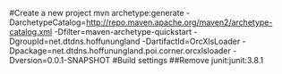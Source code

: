#Create a new project
mvn archetype:generate -DarchetypeCatalog=http://repo.maven.apache.org/maven2/archetype-catalog.xml -Dfilter=maven-archetype-quickstart -DgroupId=net.dtdns.hoffunungland -DartifactId=OrcXlsLoader -Dpackage=net.dtdns.hoffunungland.poi.corner.orcxlsloader -Dversion=0.0.1-SNAPSHOT
#Build settings
##Remove junit:junit:3.8.1